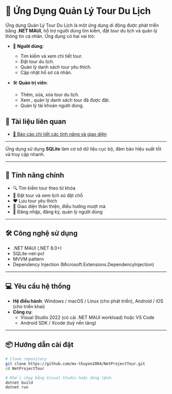 # 🧳 Ứng Dụng Quản Lý Tour Du Lịch

Ứng dụng Quản Lý Tour Du Lịch là một ứng dụng di động được phát triển bằng **.NET MAUI**, hỗ trợ người dùng tìm kiếm, đặt tour du lịch và quản lý thông tin cá nhân. Ứng dụng có hai vai trò:

- 👤 **Người dùng**:
  - Tìm kiếm và xem chi tiết tour.
  - Đặt tour du lịch.
  - Quản lý danh sách tour yêu thích.
  - Cập nhật hồ sơ cá nhân.

- 🛠️ **Quản trị viên**:
  - Thêm, sửa, xóa tour du lịch.
  - Xem , quản lý danh sách tour đã được đặt.
  - Quản lý tài khoản người dùng.
 
## 📘 Tài liệu liên quan

- [📄 Báo cáo chi tiết các tính năng và giao diện](https://drive.google.com/file/d/1O9qaU7BegtFlBkZFk1TS1K7gEe6ZU9f2/view?usp=sharing)
---

Ứng dụng sử dụng **SQLite** làm cơ sở dữ liệu cục bộ, đảm bảo hiệu suất tốt và truy cập nhanh.

---

## 🚀 Tính năng chính

- 🔍 Tìm kiếm tour theo từ khóa
- 📝 Đặt tour và xem lịch sử đặt chỗ
- ❤️ Lưu tour yêu thích
- 📱 Giao diện thân thiện, điều hướng mượt mà
- 🔐 Đăng nhập, đăng ký, quản lý người dùng

---

## 🛠️ Công nghệ sử dụng

- .NET MAUI (.NET 8.0+)
- SQLite-net-pcl
- MVVM pattern
- Dependency Injection (Microsoft.Extensions.DependencyInjection)

---

## 💻 Yêu cầu hệ thống

- **Hệ điều hành**: Windows / macOS / Linux (cho phát triển), Android / iOS (cho triển khai)
- **Công cụ**:
  - Visual Studio 2022 (có cài .NET MAUI workload) hoặc VS Code
  - Android SDK / Xcode (tuỳ nền tảng)

---

## 📦 Hướng dẫn cài đặt

```bash
# Clone repository
git clone https://github.com/mv-thuyen2004/NetProjectTour.git
cd NetProjectTour

# Khởi chạy bằng Visual Studio hoặc dùng lệnh:
dotnet build
dotnet run
